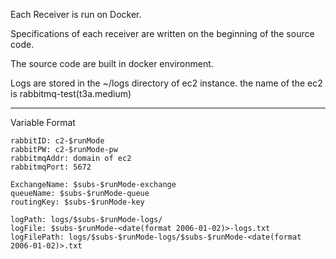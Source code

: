Each Receiver is run on Docker.

Specifications of each receiver are written on the beginning of the source code.

The source code are built in docker environment.

Logs are stored in the ~/logs directory of ec2 instance.
the name of the ec2 is rabbitmq-test(t3a.medium)

---
Variable Format
```
rabbitID: c2-$runMode
rabbitPW: c2-$runMode-pw
rabbitmqAddr: domain of ec2
rabbitmqPort: 5672
```
```
ExchangeName: $subs-$runMode-exchange
queueName: $subs-$runMode-queue
routingKey: $subs-$runMode-key
```
```
logPath: logs/$subs-$runMode-logs/
logFile: $subs-$runMode-<date(format 2006-01-02)>-logs.txt
logFilePath: logs/$subs-$runMode-logs/$subs-$runMode-<date(format 2006-01-02)>.txt
```


